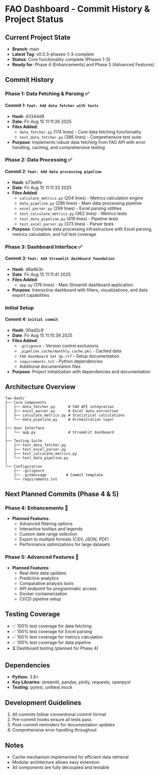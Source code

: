 # FAO Dashboard - Commit History & Project Status

## Current Project State
- **Branch**: main
- **Latest Tag**: v0.0.3-phases-1-3-complete
- **Status**: Core functionality complete (Phases 1-3)
- **Ready for**: Phase 4 (Enhancements) and Phase 5 (Advanced Features)

## Commit History

### Phase 1: Data Fetching & Parsing ✅

#### Commit 1: `feat: Add data fetcher with tests`
- **Hash**: 43344d9
- **Date**: Fri Aug 15 11:11:26 2025
- **Files Added**:
  - `data_fetcher.py` (174 lines) - Core data fetching functionality
  - `test_data_fetcher.py` (386 lines) - Comprehensive test suite
- **Purpose**: Implements robust data fetching from FAO API with error handling, caching, and comprehensive testing

### Phase 2: Data Processing ✅

#### Commit 2: `feat: Add data processing pipeline`
- **Hash**: b73e6fe
- **Date**: Fri Aug 15 11:11:33 2025
- **Files Added**:
  - `calculate_metrics.py` (204 lines) - Metrics calculation engine
  - `data_pipeline.py` (296 lines) - Main data processing pipeline
  - `excel_parser.py` (299 lines) - Excel parsing utilities
  - `test_calculate_metrics.py` (362 lines) - Metrics tests
  - `test_data_pipeline.py` (419 lines) - Pipeline tests
  - `test_excel_parser.py` (373 lines) - Parser tests
- **Purpose**: Complete data processing infrastructure with Excel parsing, metrics calculation, and full test coverage

### Phase 3: Dashboard Interface ✅

#### Commit 3: `feat: Add Streamlit dashboard foundation`
- **Hash**: d8a4b3c
- **Date**: Fri Aug 15 11:11:41 2025
- **Files Added**:
  - `app.py` (176 lines) - Main Streamlit dashboard application
- **Purpose**: Interactive dashboard with filters, visualizations, and data export capabilities

### Initial Setup

#### Commit 4: `Initial commit`
- **Hash**: 00ad2c9
- **Date**: Fri Aug 15 11:15:39 2025
- **Files Added**:
  - `.gitignore` - Version control exclusions
  - `.pipeline_cache/monthly_cache.pkl` - Cached data
  - `FAO Dashboard Set Up.rtf` - Setup documentation
  - `requirements.txt` - Python dependencies
  - Additional documentation files
- **Purpose**: Project initialization with dependencies and documentation

## Architecture Overview

```
fao-dash/
├── Core Components
│   ├── data_fetcher.py      # FAO API integration
│   ├── excel_parser.py      # Excel data extraction
│   ├── calculate_metrics.py # Statistical calculations
│   └── data_pipeline.py     # Orchestration layer
│
├── User Interface
│   └── app.py               # Streamlit dashboard
│
├── Testing Suite
│   ├── test_data_fetcher.py
│   ├── test_excel_parser.py
│   ├── test_calculate_metrics.py
│   └── test_data_pipeline.py
│
└── Configuration
    ├── .gitignore
    ├── .gitmessage         # Commit template
    └── requirements.txt
```

## Next Planned Commits (Phase 4 & 5)

### Phase 4: Enhancements 🚀
- **Planned Features**:
  - Advanced filtering options
  - Interactive tooltips and legends
  - Custom date range selection
  - Export to multiple formats (CSV, JSON, PDF)
  - Performance optimizations for large datasets

### Phase 5: Advanced Features 🎯
- **Planned Features**:
  - Real-time data updates
  - Predictive analytics
  - Comparative analysis tools
  - API endpoint for programmatic access
  - Docker containerization
  - CI/CD pipeline setup

## Testing Coverage
- ✅ 100% test coverage for data fetching
- ✅ 100% test coverage for Excel parsing
- ✅ 100% test coverage for metrics calculation
- ✅ 100% test coverage for data pipeline
- ⏳ Dashboard testing (planned for Phase 4)

## Dependencies
- **Python**: 3.8+
- **Key Libraries**: streamlit, pandas, plotly, requests, openpyxl
- **Testing**: pytest, unittest.mock

## Development Guidelines
1. All commits follow conventional commit format
2. Pre-commit hooks ensure all tests pass
3. Post-commit reminders for documentation updates
4. Comprehensive error handling throughout

## Notes
- Cache mechanism implemented for efficient data retrieval
- Modular architecture allows easy extension
- All components are fully decoupled and testable